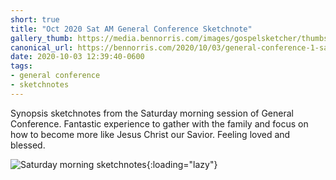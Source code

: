 ```yaml
---
short: true
title: "Oct 2020 Sat AM General Conference Sketchnote"
gallery_thumb: https://media.bennorris.com/images/gospelsketcher/thumbs/oct-20-1-sat-am.jpg
canonical_url: https://bennorris.com/2020/10/03/general-conference-1-sat-am-sketchnote
date: 2020-10-03 12:39:40-0600
tags:
- general conference
- sketchnotes
---
```


Synopsis sketchnotes from the Saturday morning session of General Conference. Fantastic experience to gather with the family and focus on how to become more like Jesus Christ our Savior. Feeling loved and blessed.

![Saturday morning sketchnotes](https://media.bennorris.com/images/gospelsketcher/general-conference/oct-2020/oct-20-1-sat-am.jpg){:loading="lazy"}
